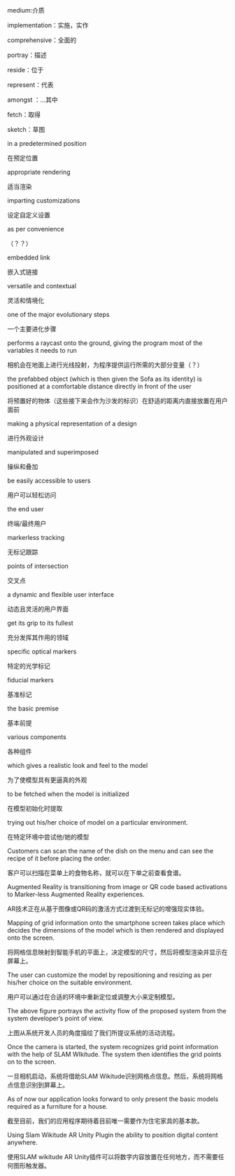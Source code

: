 medium:介质

implementation：实施，实作

comprehensive：全面的

portray：描述

reside：位于

represent：代表

amongst ：...其中

fetch：取得

sketch：草图

in a predetermined position

在预定位置

appropriate rendering

适当渲染

imparting customizations

设定自定义设置

 as per convenience

（？？）

embedded link

嵌入式链接

versatile and contextual

灵活和情境化

one of the major evolutionary steps

一个主要进化步骤

performs a raycast onto the ground, giving the program most of the variables it needs to run

相机会在地面上进行光线投射，为程序提供运行所需的大部分变量（？）

the prefabbed object (which is then given the Sofa as its identity) is positioned at a comfortable distance directly in front of the user

将预置好的物体（这些接下来会作为沙发的标识）在舒适的距离内直接放置在用户面前

making a physical representation of a design

进行外观设计

manipulated and superimposed

操纵和叠加

 be easily accessible to users

用户可以轻松访问

the end user

终端/最终用户

markerless tracking

无标记跟踪

points of intersection

交叉点

a dynamic and flexible user interface

动态且灵活的用户界面

get its grip to its fullest

充分发挥其作用的领域

specific optical markers

特定的光学标记

fiducial markers

基准标记

the basic premise

基本前提

various components

各种组件

which gives a realistic look and feel to the model

为了使模型具有更逼真的外观

to be fetched when the model is initialized

在模型初始化时提取

trying out his/her choice of model on a particular environment.

在特定环境中尝试他/她的模型


Customers can scan the name of the dish on the menu and can see the recipe of it before placing the order.

客户可以扫描在菜单上的食物名称，就可以在下单之前查看食谱。

Augmented Reality is transitioning from image or QR code based activations to Marker-less Augmented Reality experiences.

AR技术正在从基于图像或QR码的激活方式过渡到无标记的增强现实体验。

Mapping of grid information onto the smartphone screen takes place which decides the dimensions of the model which is then rendered and displayed onto the screen.

将网格信息映射到智能手机的平面上，决定模型的尺寸，然后将模型渲染并显示在屏幕上。

The user can customize the model by repositioning and resizing as per his/her choice on the suitable environment.

用户可以通过在合适的环境中重新定位或调整大小来定制模型。

The above figure portrays the activity flow of the proposed system from the system developer’s point of view. 

上图从系统开发人员的角度描绘了我们所提议系统的活动流程。

 Once the camera is started, the system recognizes grid point information with the help of SLAM WIkitude. The system then identifies the grid points on to the screen. 

一旦相机启动，系统将借助SLAM Wikitude识别网格点信息。然后，系统将网格点信息识别到屏幕上。

As of now our application looks forward to only present the basic models required as a furniture for a house.

截至目前，我们的应用程序期待着目前唯一需要作为住宅家具的基本款。

Using Slam Wikitude AR Unity Plugin the ability to position digital content anywhere.

使用SLAM wikitude AR Unity插件可以将数字内容放置在任何地方，而不需要任何图形触发器。




